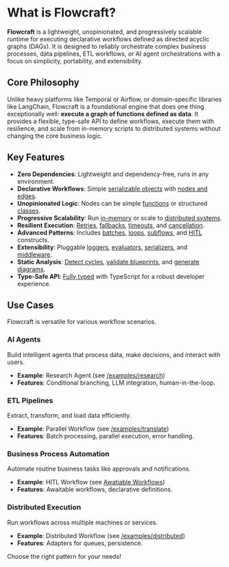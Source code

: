 # What is Flowcraft?

**Flowcraft** is a lightweight, unopinionated, and progressively scalable runtime for executing declarative workflows defined as directed acyclic graphs (DAGs). It is designed to reliably orchestrate complex business processes, data pipelines, ETL workflows, or AI agent orchestrations with a focus on simplicity, portability, and extensibility.

## Core Philosophy

Unlike heavy platforms like Temporal or Airflow, or domain-specific libraries like LangChain, Flowcraft is a foundational engine that does one thing exceptionally well: **execute a graph of functions defined as data**. It provides a flexible, type-safe API to define workflows, execute them with resilience, and scale from in-memory scripts to distributed systems without changing the core business logic.

## Key Features

-   **Zero Dependencies**: Lightweight and dependency-free, runs in any environment.
-   **Declarative Workflows**: Simple [serializable objects](/guide/core-concepts#workflow-blueprint) with [nodes and edges](/guide/core-concepts#nodes-edges).
-   **Unopinionated Logic**: Nodes can be simple [functions](/guide/core-concepts#function-based-nodes) or structured [classes](/guide/core-concepts#class-based-nodes).
-   **Progressive Scalability**: Run [in-memory](/guide/programmatic) or scale to [distributed systems](/guide/distributed-execution).
-   **Resilient Execution**: [Retries](/guide/error-handling#retries), [fallbacks](/guide/error-handling#fallbacks), [timeouts](/guide/core-concepts#config), and [cancellation](/guide/core-concepts#cancellation).
-   **Advanced Patterns**: Includes [batches](/guide/batches), [loops](/guide/loops), [subflows](/guide/subflows), and [HITL](/guide/awaitable) constructs.
-   **Extensibility**: Pluggable [loggers](/guide/loggers), [evaluators](/guide/evaluators), [serializers](/guide/serializers), and [middleware](/guide/middleware).
-   **Static Analysis**: [Detect cycles](/guide/static-analysis#detecting-cycles), [validate blueprints](/guide/static-analysis#linting-a-blueprint), and [generate diagrams](/guide/visualizing-workflows#generatemermaid).
-   **Type-Safe API**: [Fully typed](/guide/core-concepts#context) with TypeScript for a robust developer experience.

## Use Cases

Flowcraft is versatile for various workflow scenarios.

### AI Agents

Build intelligent agents that process data, make decisions, and interact with users.

- **Example**: Research Agent (see [/examples/research](https://github.com/gorango/flowcraft/tree/master/examples/3_research))
- **Features**: Conditional branching, LLM integration, human-in-the-loop.

### ETL Pipelines

Extract, transform, and load data efficiently.

- **Example**: Parallel Workflow (see [/examples/translate](https://github.com/gorango/flowcraft/tree/master/examples/2_translate))
- **Features**: Batch processing, parallel execution, error handling.

### Business Process Automation

Automate routine business tasks like approvals and notifications.

- **Example**: HITL Workflow (see [Awatiable Workflows](/guide/awaitable))
- **Features**: Awaitable workflows, declarative definitions.

### Distributed Execution

Run workflows across multiple machines or services.

- **Example**: Distributed Workflow (see [/examples/distributed](https://github.com/gorango/flowcraft/tree/master/examples/4b_distributed))
- **Features**: Adapters for queues, persistence.

Choose the right pattern for your needs!
